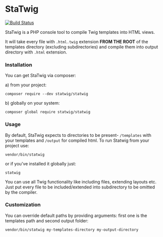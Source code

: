 # StaTwig
[![Build Status](https://travis-ci.org/statwig/statwig.svg?branch=master)](https://travis-ci.org/statwig/statwig)

StaTwig is a PHP console tool to compile Twig templates into HTML views.

It will take every file with `.html.twig` extension **FROM THE ROOT** of the templates directory (excluding subdirectories) and compile them into output directory with `.html` extension.

### Installation

You can get StaTwig via composer:

a) from your project:

``` 
composer require --dev statwig/statwig
``` 

b) globally on your system:

```
composer global require statwig/statwig
```

### Usage

By default, StaTwig expects to directories to be present- `/templates` with your templates and `/output` for compiled html.
To run Statwig from your project use:

``` 
vendor/bin/statwig
```

or if you've installed it globally just:

```
statwig
```

You can use all Twig functionality like including files, extending layouts etc. Just put every file to be included/extended into subdirectory to be omitted by the compiler.

### Customization

You can override default paths by providing arguments: first one is the templates path and second output folder:

```
vendor/bin/statwig my-templates-directory my-output-directory
```